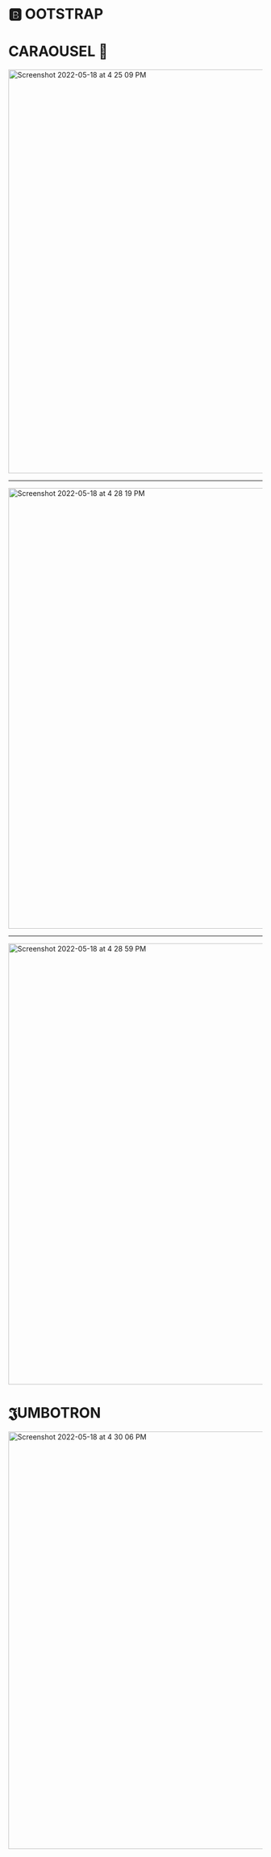 
#  🅱️ OOTSTRAP

# CARAOUSEL 🏬 


<img width="800" alt="Screenshot 2022-05-18 at 4 25 09 PM" src="https://user-images.githubusercontent.com/89776606/169023304-c97c8ef2-26bd-4112-8630-e09ea805b9d0.png">
<hr>
<img width="873" alt="Screenshot 2022-05-18 at 4 28 19 PM" src="https://user-images.githubusercontent.com/89776606/169024038-fb9f91f7-deec-4713-9283-6f8e2327a11c.png">
<hr>
<img width="874" alt="Screenshot 2022-05-18 at 4 28 59 PM" src="https://user-images.githubusercontent.com/89776606/169024265-e2f91be7-e55f-4e99-ad10-e09d17914426.png">



# 𝕵UMBOTRON   

<img width="827" alt="Screenshot 2022-05-18 at 4 30 06 PM" src="https://user-images.githubusercontent.com/89776606/169024282-2b281ee1-6273-4740-a675-2aa5cc6c19dc.png">


